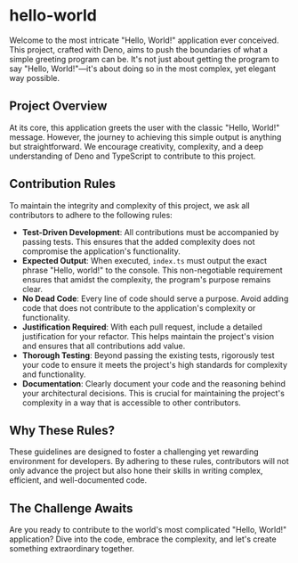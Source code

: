 # hello-world

Welcome to the most intricate "Hello, World!" application ever conceived. This project, crafted with Deno, aims to push the boundaries of what a simple greeting program can be. It's not just about getting the program to say "Hello, World!"—it's about doing so in the most complex, yet elegant way possible.

## Project Overview

At its core, this application greets the user with the classic "Hello, World!" message. However, the journey to achieving this simple output is anything but straightforward. We encourage creativity, complexity, and a deep understanding of Deno and TypeScript to contribute to this project.

## Contribution Rules

To maintain the integrity and complexity of this project, we ask all contributors to adhere to the following rules:

- **Test-Driven Development**: All contributions must be accompanied by passing tests. This ensures that the added complexity does not compromise the application's functionality.
- **Expected Output**: When executed, `index.ts` must output the exact phrase "Hello, world!" to the console. This non-negotiable requirement ensures that amidst the complexity, the program's purpose remains clear.
- **No Dead Code**: Every line of code should serve a purpose. Avoid adding code that does not contribute to the application's complexity or functionality.
- **Justification Required**: With each pull request, include a detailed justification for your refactor. This helps maintain the project's vision and ensures that all contributions add value.
- **Thorough Testing**: Beyond passing the existing tests, rigorously test your code to ensure it meets the project's high standards for complexity and functionality.
- **Documentation**: Clearly document your code and the reasoning behind your architectural decisions. This is crucial for maintaining the project's complexity in a way that is accessible to other contributors.

## Why These Rules?

These guidelines are designed to foster a challenging yet rewarding environment for developers. By adhering to these rules, contributors will not only advance the project but also hone their skills in writing complex, efficient, and well-documented code.

## The Challenge Awaits

Are you ready to contribute to the world's most complicated "Hello, World!" application? Dive into the code, embrace the complexity, and let's create something extraordinary together.
